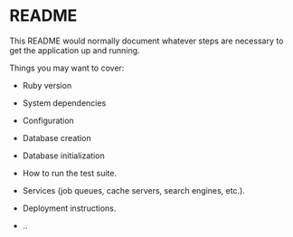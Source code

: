 # README

This README would normally document whatever steps are necessary to get the
application up and running.

Things you may want to cover:

* Ruby version

* System dependencies

* Configuration

* Database creation

* Database initialization

* How to run the test suite.

* Services (job queues, cache servers, search engines, etc.).

* Deployment instructions.

* ..
